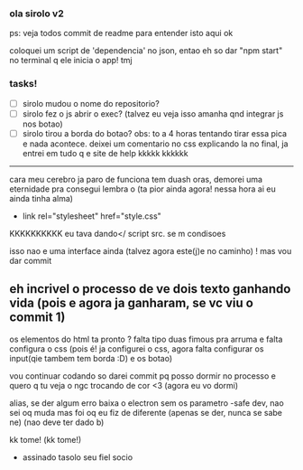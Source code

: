 ### ola sirolo v2

ps: veja todos commit de readme para entender isto aqui ok 



coloquei um script de 'dependencia' no json, entao eh so dar "npm start" no 
terminal q ele inicia o app! tmj

### tasks!
- [ ] sirolo mudou o nome do repositorio?
- [ ] sirolo fez o js abrir o exec? (talvez eu veja isso amanha qnd integrar js nos botao)
- [ ] sirolo tirou a borda do botao? obs: to a 4 horas tentando tirar essa pica e nada acontece. deixei um comentario no css explicando la no final, ja entrei em tudo q e 
site de help kkkkk kkkkkk

---

cara meu cerebro ja paro de funciona tem duash oras, demorei uma eternidade pra
consegui lembra o
(ta pior ainda agora! nessa hora ai eu ainda tinha alma)
- link rel="stylesheet" href="style.css"

KKKKKKKKKK eu tava dando</ script src. se m condisoes

isso nao e uma interface ainda
(talvez agora este(j)e no caminho)
! mas vou dar commit

eh incrivel o processo de ve dois texto ganhando vida
(pois e agora ja ganharam, se vc viu o commit 1)
---

os elementos do html ta pronto ? falta tipo duas fimous pra arruma e falta configura o css
(pois é! ja configurei o css, agora falta configurar os input(qie tambem tem borda :D) e os botao)

vou continuar codando so darei commit pq posso dormir no processo e quero q tu veja o ngc trocando de cor <3 
(agora eu vo dormi)
 
 alias, se der algum erro baixa o electron sem os parametro -safe dev, nao sei oq muda mas foi oq eu fiz de diferente (apenas se der, nunca se sabe ne)
 (nao deve ter dado b)
 
 kk tome! 
 (kk tome!)
 - assinado tasolo seu fiel socio

